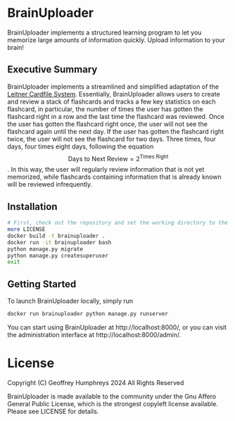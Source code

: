 # BrainUploader
BrainUploader implements a structured learning program to let you memorize large amounts of information quickly.  Upload information to your brain!

## Executive Summary
BrainUploader implements a streamlined and simplified adaptation of the [Leitner Cardfile System](https://mindedge.com/learning-science/the-leitner-system-how-does-it-work/). Essentially, BrainUploader allows users to create and review a stack of flashcards and tracks a few key statistics on each flashcard, in particular, the number of times the user has gotten the flashcard right in a row and the last time the flashcard was reviewed. Once the user has gotten the flashcard right once, the user will not see the flashcard again until the next day. If the user has gotten the flashcard right twice, the user will not see the flashcard for two days. Three times, four days, four times eight days, following the equation $$\text{Days to  Next Review} = 2^{\text{Times Right}}$$. In this way, the user will regularly review information that is not yet memorized, while flashcards containing information that is already known will be reviewed infrequently.

## Installation
```bash
# First, check out the repository and set the working directory to the repository root
more LICENSE
docker build -t brainuploader .
docker run -it brainuploader bash
python manage.py migrate
python manage.py createsuperuser
exit
```

## Getting Started
To launch BrainUploader locally, simply run
```bash
docker run brainuploader python manage.py runserver
```
You can start using BrainUploader at http://localhost:8000/, or you can visit the administration interface at http://localhost:8000/admin/.

# License

Copyright (C) Geoffrey Humphreys 2024
All Rights Reserved

BrainUploader is made available to the community under the Gnu Affero General Public License, which is the strongest copyleft license available. Please see LICENSE for details.

